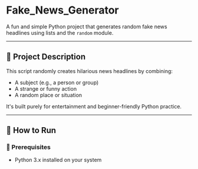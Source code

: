 # Fake_News_Generator

A fun and simple Python project that generates random fake news headlines using lists and the `random` module.

---

## 📌 Project Description

This script randomly creates hilarious news headlines by combining:

- A subject (e.g., a person or group)
- A strange or funny action
- A random place or situation

It's built purely for entertainment and beginner-friendly Python practice.

---

## 🚀 How to Run

### 🧾 Prerequisites
- Python 3.x installed on your system
